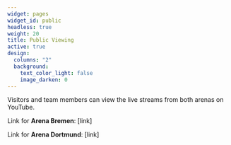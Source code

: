 ```yaml
---
widget: pages
widget_id: public
headless: true
weight: 20
title: Public Viewing
active: true
design:
  columns: "2"
  background:
    text_color_light: false
    image_darken: 0
---
```

Visitors and team members can view the live streams from both arenas on YouTube.

Link for **Arena Bremen**: [link]

Link for **Arena Dortmund**: [link]